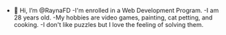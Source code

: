 - 👋 Hi, I’m @RaynaFD
-I'm enrolled in a Web Development Program.
-I am 28 years old.
-My hobbies are video games, painting, cat petting, and cooking.
-I don't like puzzles but I love the feeling of solving them.

<!---
RaynaFD/RaynaFD is a ✨ special ✨ repository because its `README.md` (this file) appears on your GitHub profile.
You can click the Preview link to take a look at your changes.
--->
